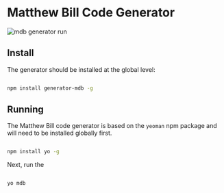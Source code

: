 # Matthew Bill Code Generator

![mdb generator run](docs/mdb-gnerator-run.gif)

## Install

The generator should be installed at the global level:

``` bash

npm install generator-mdb -g

```

## Running

The Matthew Bill code generator is based on the `yeoman` npm package and will need to be installed globally first.

``` bash

npm install yo -g

```

Next, run the

``` bash

yo mdb

```
